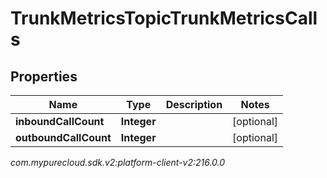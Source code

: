 # TrunkMetricsTopicTrunkMetricsCalls


## Properties

| Name | Type | Description | Notes |
| ------------ | ------------- | ------------- | ------------- |
| **inboundCallCount** | **Integer** |  |  [optional] |
| **outboundCallCount** | **Integer** |  |  [optional] |




_com.mypurecloud.sdk.v2:platform-client-v2:216.0.0_

